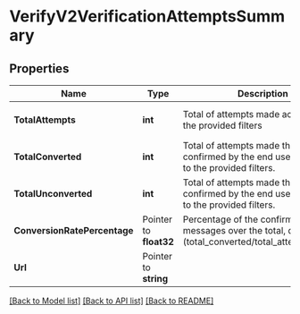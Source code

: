 # VerifyV2VerificationAttemptsSummary

## Properties

Name | Type | Description | Notes
------------ | ------------- | ------------- | -------------
**TotalAttempts** | **int** | Total of attempts made according to the provided filters |[optional] [default to 0]
**TotalConverted** | **int** | Total of  attempts made that were confirmed by the end user, according to the provided filters. |[optional] [default to 0]
**TotalUnconverted** | **int** | Total of attempts made that were not confirmed by the end user, according to the provided filters. |[optional] [default to 0]
**ConversionRatePercentage** | Pointer to **float32** | Percentage of the confirmed messages over the total, defined by (total_converted/total_attempts)*100.  |
**Url** | Pointer to **string** |  |

[[Back to Model list]](../README.md#documentation-for-models) [[Back to API list]](../README.md#documentation-for-api-endpoints) [[Back to README]](../README.md)


